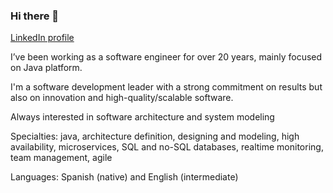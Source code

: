 ### Hi there 👋

[LinkedIn profile](https://www.linkedin.com/in/federicodeluca/)


I’ve been working as a software engineer for over 20 years, mainly focused on Java platform.

I'm a software development leader with a strong commitment on results but also on innovation and high-quality/scalable software.

Always interested in software architecture and system modeling

Specialties: java, architecture definition, designing and modeling, high availability, microservices, SQL and no-SQL databases, realtime monitoring, team management, agile

Languages: Spanish (native) and English (intermediate)

<!--
**fdeluca/fdeluca** is a ✨ _special_ ✨ repository because its `README.md` (this file) appears on your GitHub profile.

Here are some ideas to get you started:

- 🔭 I’m currently working on ...
- 🌱 I’m currently learning ...
- 👯 I’m looking to collaborate on ...
- 🤔 I’m looking for help with ...
- 💬 Ask me about ...
- 📫 How to reach me: ...
- 😄 Pronouns: ...
- ⚡ Fun fact: ...
-->
